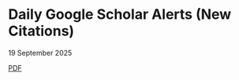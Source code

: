 # Daily Google Scholar Alerts (New Citations)

19 September 2025

<a href="https://github.com/satoshiofficial/GoogleScholarAlerts/blob/e4be77e03c55158e6a2ad04afa9a30ca57a0e958/10%20new%20citations%20to%20your%20articles%20-%2019%20September%202025%20-%20Satoshi%20Nakamoto%20aka%20Brock%20Angelle%20Thibodeaux.pdf">PDF</a>
